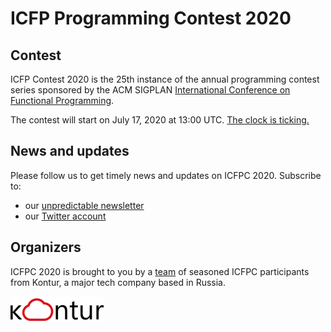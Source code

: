 # ICFP Programming Contest 2020

## Contest

ICFP Contest 2020 is the 25th instance of the annual programming contest series sponsored by the ACM SIGPLAN [International Conference on Functional Programming](https://conf.researchr.org/home/icfp-2020/).

The contest will start on July 17, 2020 at 13:00 UTC. [The clock is ticking.](https://countingdownto.com/?c=3009383) 

## News and updates

Please follow us to get timely news and updates on ICFPC 2020. Subscribe to:

* our [unpredictable newsletter](https://mailchi.mp/ab2e36a3ea69/icfpcontest2020)
* our [Twitter account](https://twitter.com/icfpcontest2020)

## Organizers

ICFPC 2020 is brought to you by a [team](https://github.com/orgs/icfpcontest2020/people) of seasoned ICFPC participants from Kontur, a major tech company based in Russia.

[![Kontur](./logo-kontur-eng.png)](https://tech.kontur.ru/contests/icfpc)

<!-- Yandex.Metrika counter --> <script type="text/javascript" > (function(m,e,t,r,i,k,a){m[i]=m[i]||function(){(m[i].a=m[i].a||[]).push(arguments)}; m[i].l=1*new Date();k=e.createElement(t),a=e.getElementsByTagName(t)[0],k.async=1,k.src=r,a.parentNode.insertBefore(k,a)}) (window, document, "script", "https://mc.yandex.ru/metrika/tag.js", "ym"); ym(55333606, "init", { clickmap:true, trackLinks:true, accurateTrackBounce:true }); </script> <noscript><div><img src="https://mc.yandex.ru/watch/55333606" style="position:absolute; left:-9999px;" alt="" /></div></noscript> <!-- /Yandex.Metrika counter -->